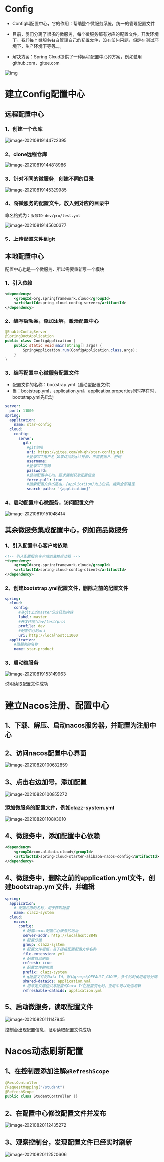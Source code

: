 # Config

- Config叫配置中心，它的作用：帮助整个微服务系统，统一的管理配置文件
- 目前，我们分离了很多的微服务，每个微服务都有对应的配置文件。开发环境下，我们每个微服务各自管理自己的配置文件，没有任何问题，但是在测试环境下，生产环境下等等。。。

- 解决方案：Spring Cloud提供了一种远程配置中心的方案，例如使用github.com，gitee.com

![img](https://gitee.com/yh-gh/img-bed/raw/master/202109181354500.jpeg)

# 建立Config配置中心

## 远程配置中心

### 1、创建一个仓库

![image-20210819144722395](https://gitee.com/yh-gh/img-bed/raw/master/202109181354989.png)

### 2、clone远程仓库

![image-20210819144818986](https://gitee.com/yh-gh/img-bed/raw/master/202109181354205.png)

### 3、针对不同的微服务，创建不同的目录

![image-20210819145329985](https://gitee.com/yh-gh/img-bed/raw/master/202109181354787.png)

### 4、将微服务的配置文件，放入到对应的目录中

命名格式为：`服务ID-dev/pro/test.yml`

![image-20210819145630377](https://gitee.com/yh-gh/img-bed/raw/master/202109181354379.png)

### 5、上传配置文件到git

## 本地配置中心

配置中心也是一个微服务、所以需要重新写一个模块

### 1、引入依赖

```xml
<dependency>
    <groupId>org.springframework.cloud</groupId>
    <artifactId>spring-cloud-config-server</artifactId>
</dependency>
```

### 2、编写启动类，添加注解，激活配置中心

```java
@EnableConfigServer
@SpringBootApplication
public class ConfigApplication {
    public static void main(String[] args) {
        SpringApplication.run(ConfigApplication.class,args);
    }
}
```

### 3、编写配置中心微服务配置文件

- 配置文件的名称：bootstrap.yml（启动型配置文件）
- 当：bootstrap.yml，application.yml，application.properties同时存在时，bootstrap.yml先启动

```yml
server:
  port: 11000
spring:
  application:
    name: star-config
  cloud:
    config:
      server:
        git:
          #git地址
          uri: https://gitee.com/yh-gh/star-config.git
          #登录GIT用户名,如果访问的git开源，不需要账户、密码
          username:
          #登录GIT密码
          password:
          #启动配置中心时，要求强制获取配置信息
          force-pull: true
          #搜索配置文件的路由，{application}为占位符，搜索全部路径	
          search-paths: '{application}'
```

### 4、启动配置中心微服务，访问配置文件

![image-20210819151048414](https://gitee.com/yh-gh/img-bed/raw/master/202109181354374.png)

## 其余微服务集成配置中心，例如商品微服务

### 1、引入配置中心客户端依赖

```xml
<!-- 引入配置服务客户端的依赖启动器 -->
<dependency>
    <groupId>org.springframework.cloud</groupId>
    <artifactId>spring-cloud-config-client</artifactId>
</dependency>
```

### 2、创建bootstrap.yml配置文件，删除之前的配置文件

```yml
spring:
  cloud:
    config:
      #从git上的master分支获取内容
      label: master
      #开发环境(dev/test/pro)
      profile: dev
      #配置中心的uri
      uri: http://localhost:11000
  application:
    #微服务的名称
    name: star-product
```

### 3、启动微服务

![image-20210819153149963](https://gitee.com/yh-gh/img-bed/raw/master/202109181354884.png)

说明读取配置文件成功

# 建立Nacos注册、配置中心

## 1、下载、解压、启动nacos服务器，并配置为注册中心

## 2、访问nacos配置中心界面

![image-20210820100632859](https://gitee.com/yh-gh/img-bed/raw/master/202109181354326.png)

## 3、点击右边加号，添加配置

![image-20210820100855272](https://gitee.com/yh-gh/img-bed/raw/master/202109181354227.png)

### 添加微服务的配置文件，例如clazz-system.yml

![image-20210820110803010](https://gitee.com/yh-gh/img-bed/raw/master/202109181354493.png)

## 4、微服务中，添加配置中心依赖

```xml
<dependency>
    <groupId>com.alibaba.cloud</groupId>
    <artifactId>spring-cloud-starter-alibaba-nacos-config</artifactId>
</dependency>
```

## 4、微服务中，删除之前的application.yml文件，创建bootstrap.yml文件，并编辑

```yml
spring:
  application:
    # 配置应用的名称，用于获取配置
    name: clazz-system
  cloud:
    nacos:
      config:
        # 配置nacos配置中心服务的地址
        server-addr: http://localhost:8848
        # 配置分组
        group: clazz-system
        # 配置文件后缀，用于拼接配置配置文件名称
        file-extension: yml
        # 配置自动刷新
        refresh: true
        # 配置文件的前缀
        prefix: clazz-system
        # g配置文件的Data Id，默认group为DEFAULT_GROUP，多个的时候用逗号分隔
        shared-dataids: application.yml
        # 用来定义哪些共享配置的Data Id在配置变化时，应用中可以动态刷新
        refreshable-dataids: application.yml
```

## 5、启动微服务，读取配置文件

![image-20210820111147945](https://gitee.com/yh-gh/img-bed/raw/master/202109181354919.png)

控制台出现配置信息，证明读取配置文件成功

# Nacos动态刷新配置

## 1、在控制层添加注解`@RefreshScope`

```java
@RestController
@RequestMapping("/student")
@RefreshScope
public class StudentController {}
```

## 2、在配置中心修改配置文件并发布

![image-20210820112435272](https://gitee.com/yh-gh/img-bed/raw/master/202109181355613.png)

## 3、观察控制台，发现配置文件已经实时刷新

![image-20210820112520606](https://gitee.com/yh-gh/img-bed/raw/master/202109181355501.png)

